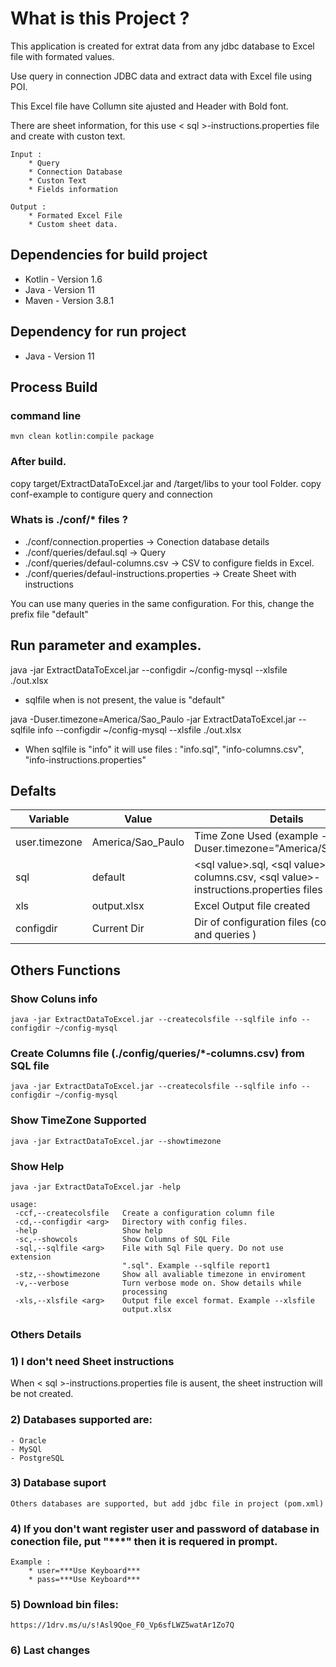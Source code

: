 # What is this Project ?

This application is created for extrat data from any jdbc database to Excel file with formated values.

Use query in connection JDBC data and extract data with Excel file using POI.

This Excel file have Collumn site ajusted and Header with Bold font.

There are sheet information, for this use < sql >-instructions.properties file and create with custon text.

    Input :  
        * Query
        * Connection Database
        * Custon Text
        * Fields information

    Output :
        * Formated Excel File
        * Custom sheet data.

## Dependencies for build project

* Kotlin - Version 1.6
* Java   - Version 11
* Maven  - Version 3.8.1

## Dependency for run project

* Java   - Version 11

## Process Build

### command line
    mvn clean kotlin:compile package

### After build.

copy target/ExtractDataToExcel.jar and /target/libs to your tool Folder.
copy conf-example to contigure query and connection

### Whats is ./conf/* files ?

+ ./conf/connection.properties -> Conection database details
+ ./conf/queries/defaul.sql    -> Query
+ ./conf/queries/defaul-columns.csv    -> CSV to configure fields in Excel.
+ ./conf/queries/defaul-instructions.properties    -> Create Sheet with instructions

You can use many queries in the same configuration.
For this, change the prefix file "default"

## Run parameter and examples.

java  -jar ExtractDataToExcel.jar --configdir ~/config-mysql --xlsfile ./out.xlsx

- sqlfile when is not present, the value is "default"

java -Duser.timezone=America/Sao_Paulo -jar ExtractDataToExcel.jar --sqlfile info --configdir ~/config-mysql --xlsfile ./out.xlsx

- When sqlfile is "info" it will use files : "info.sql", "info-columns.csv", "info-instructions.properties"

## Defalts

| Variable      | Value             | Details                                                                                   | 
|---------------|-------------------|-------------------------------------------------------------------------------------------|
| user.timezone | America/Sao_Paulo | Time Zone Used        (example -Duser.timezone\="America/Sao_Paulo")                      |
| sql           | default           | \<sql value\>.sql, \<sql value\>-columns.csv, \<sql value\>-instructions.properties files |
| xls           | output.xlsx       | Excel Output file created                                                                 |                                                               
| configdir     | Current Dir       | Dir of configuration files (connection and queries )                                      |

## Others Functions

### Show Coluns info

    java -jar ExtractDataToExcel.jar --createcolsfile --sqlfile info --configdir ~/config-mysql

### Create Columns file (./config/queries/*-columns.csv) from SQL file

    java -jar ExtractDataToExcel.jar --createcolsfile --sqlfile info --configdir ~/config-mysql

### Show TimeZone Supported

    java -jar ExtractDataToExcel.jar --showtimezone

### Show Help

```
java -jar ExtractDataToExcel.jar -help

usage:
 -ccf,--createcolsfile   Create a configuration column file
 -cd,--configdir <arg>   Directory with config files.
 -help                   Show help
 -sc,--showcols          Show Columns of SQL File
 -sql,--sqlfile <arg>    File with Sql File query. Do not use extension
                         ".sql". Example --sqlfile report1
 -stz,--showtimezone     Show all avaliable timezone in enviroment
 -v,--verbose            Turn verbose mode on. Show details while
                         processing
 -xls,--xlsfile <arg>    Output file excel format. Example --xlsfile
                         output.xlsx
```                           

### Others Details

### 1) I don't need Sheet instructions
When < sql >-instructions.properties file is ausent, the sheet instruction will be not created.

### 2) Databases supported are:
    - Oracle
    - MySQl
    - PostgreSQL

### 3) Database suport
    Others databases are supported, but add jdbc file in project (pom.xml)

### 4) If you don't want register user and password of database in conection file, put "***" then it is requered in prompt.
    Example :
        * user=***Use Keyboard***
        * pass=***Use Keyboard***

### 5) Download bin files:
    https://1drv.ms/u/s!Asl9Qoe_F0_Vp6sfLWZ5watAr1Zo7Q

### 6) Last changes

